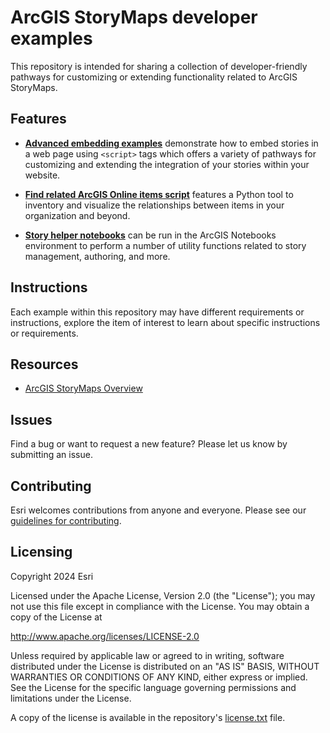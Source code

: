 # ArcGIS StoryMaps developer examples

This repository is intended for sharing a collection of developer-friendly pathways for customizing or extending functionality related to ArcGIS StoryMaps.

## Features

- **[Advanced embedding examples](/storymaps-script-embed-samples/README.md)** demonstrate how to embed stories in a web page using `<script>` tags which offers a variety of pathways for customizing and extending the integration of your stories within your website.

- **[Find related ArcGIS Online items script](/find-related-items-script/README.md)** features a Python tool to inventory and visualize the relationships between items in your organization and beyond.

- **[Story helper notebooks](/storymaps-helper-notebooks/README.md)** can be run in the ArcGIS Notebooks environment to perform a number of utility functions related to story management, authoring, and more.

## Instructions

Each example within this repository may have different requirements or instructions, explore the item of interest to learn about specific instructions or requirements.

## Resources

- [ArcGIS StoryMaps Overview](https://www.esri.com/en-us/arcgis/products/arcgis-storymaps/overview)

## Issues

Find a bug or want to request a new feature?  Please let us know by submitting an issue.

## Contributing

Esri welcomes contributions from anyone and everyone. Please see our [guidelines for contributing](https://github.com/esri/contributing).

## Licensing

Copyright 2024 Esri

Licensed under the Apache License, Version 2.0 (the "License");
you may not use this file except in compliance with the License.
You may obtain a copy of the License at

   http://www.apache.org/licenses/LICENSE-2.0

Unless required by applicable law or agreed to in writing, software
distributed under the License is distributed on an "AS IS" BASIS,
WITHOUT WARRANTIES OR CONDITIONS OF ANY KIND, either express or implied.
See the License for the specific language governing permissions and
limitations under the License.

A copy of the license is available in the repository's [license.txt](/LICENSE) file.
